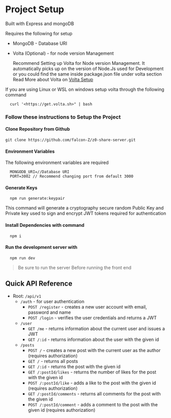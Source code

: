 # Project Setup

Built with Express and mongoDB 

Requires the following for setup
- MongoDB - Database URI
- Volta (Optional) - for node version Management

  Recommend Setting up Volta for Node version Management. It
  automatically picks up on the version of Node.Js used for Development or you
  could find the same inside package.json file under volta section
  Read More about Volta on [Volta Setup](https://volta.sh)
  
If you are using Linux or WSL on windows setup volta through the following
command

```
  curl '<https://get.volta.sh>" | bash
```

### Follow these instructions to Setup the Project

#### Clone Repository from Github
```
git clone https://github.com/falcon-Z/z0-share-server.git
```
#### Environment Variables
  The following environment variables are required
```
  MONGODB_URI=//Database URI
  PORT=3002 // Recommend changing port from default 3000
```
#### Generate Keys
```
  npm run generate:keypair
```

This command will generate a cryptography secure random Public Key and Private key used to sign and encrypt JWT tokens required for authentication

#### Install Dependencies with command
```
  npm i
```

#### Run the development server with
```
  npm run dev
```

> Be sure to run the server Before running the front end

## Quick API Reference

- Root: `/api/v1`
  - `/auth` - for user authentication
    - `POST /register` - creates a new user account with email, password and name
    - `POST /login` - verifies the user credentials and returns a JWT
  - `/user`
    - `GET /me` - returns information about the current user and issues a JWT
    - `GET /:id` - returns information about the user with the given id
  - `/posts`
    - `POST /` - creates a new post with the current user as the author (requires authorization)
    - `GET /` - returns all posts
    - `GET /:id` - returns the post with the given id
    - `GET /:postId/likes` - returns the number of likes for the post with the given id
    - `POST /:postId/like` - adds a like to the post with the given id (requires authorization)
    - `GET /:postId/comments` - returns all comments for the post with the given id
    - `POST /:postId/comment` - adds a comment to the post with the given id (requires authorization)
